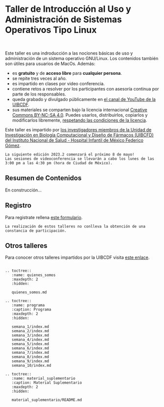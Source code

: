 # Taller de Introducción al Uso y Administración de Sistemas Operativos Tipo Linux

<br/>

Este taller es una indroducción a las nociones básicas de uso y administración de un sistema
operativo GNU/Linux. Los contenidos también son útiles para usuarios de MacOs. Además:

- es **gratuito** y de **acceso libre** para **cualquier persona**.
- se repite tres veces al año.
- es impartido en clases por video conferencia.
- contiene retos a resolver por los participantes con asesoría continua por parte de los
  responsables.
- queda grabado y divulgado públicamente en [el canal de YouTube de la UIBCDF](https://www.youtube.com/@uibcdf).
- sus materiales se comparten bajo la licencia internacional [Creative Commons BY-NC-SA
  4.0](https://creativecommons.org/licenses/by-nc-sa/4.0/deed.es_ES). Puedes usarlos,
distribuirlos, copiarlos y modificarlos libremente, [respetando las condiciones de la
licencia](https://creativecommons.org/licenses/by-nc-sa/4.0/deed.es_ES).


Este taller es impartido por [los investigadores miembros de la 
Unidad de Investigación en Biología Computacional y Diseño de Fármacos (UIBCFD) del Instituto Nacional de
Salud - Hospital Infantil de México Federico Gómez](quienes\_somos.md).


```{important} 
La siguiente edición 2023.2 comenzará el próximo 8 de mayo!    
Las sesiones de videoconferencia se llevarán a cabo los lunes de las 3:00 pm a las 4:30 pm (hora de Ciudad de México).
```

## Resumen de Contenidos

En construcción...

## Registro

Para registrate rellena [este formulario](https://forms.gle/QEnmn3eJu6JK6Rrv7).

```{warning} 
La realización de estos talleres no conlleva la obtención de una constancia de participación.
```

## Otros talleres

Para conocer otros talleres impartidos por la UIBCDF visita [este enlace](https://www.uibcdf.org/Talleres).

```{eval-rst}

.. toctree::
   :name: quienes_somos
   :maxdepth: 2
   :hidden:

   quienes_somos.md

.. toctree::
   :name: programa
   :caption: Programa
   :maxdepth: 2
   :hidden:

   semana_1/index.md
   semana_2/index.md
   semana_3/index.md
   semana_4/index.md
   semana_5/index.md
   semana_6/index.md
   semana_7/index.md
   semana_8/index.md
   semana_9/index.md
   semana_10/index.md

.. toctree::
   :name: material_suplementario
   :caption: Material Suplementario
   :maxdepth: 2
   :hidden:

   material_suplementario/README.md

```


